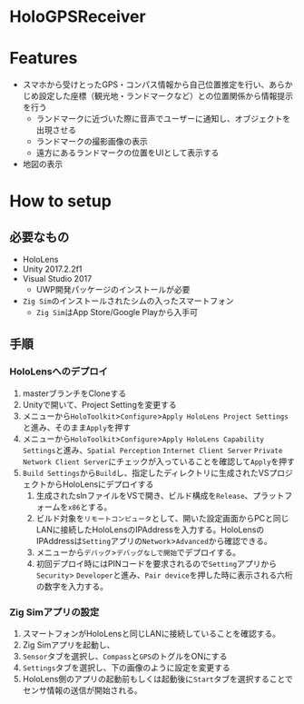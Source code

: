 # HoloGPSReceiver

# Features
* スマホから受けとったGPS・コンパス情報から自己位置推定を行い、あらかじめ設定した座標（観光地・ランドマークなど）との位置関係から情報提示を行う
  * ランドマークに近づいた際に音声でユーザーに通知し、オブジェクトを出現させる
  * ランドマークの撮影画像の表示
  * 遠方にあるランドマークの位置をUIとして表示する
* 地図の表示

# How to setup
## 必要なもの

* HoloLens
* Unity 2017.2.2f1
* Visual Studio 2017
    * UWP開発パッケージのインストールが必要
* `Zig Sim`のインストールされたシムの入ったスマートフォン
    * `Zig Sim`はApp Store/Google Playから入手可

## 手順
### HoloLensへのデプロイ
1. masterブランチをCloneする
1. Unityで開いて、Project Settingを変更する
  1. メニューから`HoloToolkit`>`Configure`>`Apply HoloLens Project Settings`と進み、そのまま`Apply`を押す
  2. メニューから`HoloToolkit`>`Configure`>`Apply HoloLens Capability Settings`と進み、`Spatial Perception` `Internet Client Server` `Private Network Client Server`にチェックが入っていることを確認して`Apply`を押す
1. `Build Settings`から`Build`し、指定したディレクトリに生成されたVSプロジェクトからHoloLensにデプロイする
    1. 生成されたslnファイルをVSで開き、ビルド構成を`Release`、プラットフォームを`x86`とする。
    2. ビルド対象を`リモートコンピュータ`として、開いた設定画面からPCと同じLANに接続したHoloLensのIPAddressを入力する。HoloLensのIPAddressは`Setting`アプリの`Network`>`Advanced`から確認できる。
    3. メニューから`デバッグ`>`デバッグなしで開始`でデプロイする。
    3. 初回デプロイ時にはPINコードを要求されるので`Setting`アプリから`Security`> `Developer`と進み、`Pair device`を押した時に表示される六桁の数字を入力する。

### Zig Simアプリの設定
1. スマートフォンがHoloLensと同じLANに接続していることを確認する。
2. Zig Simアプリを起動し、
  3. `Sensor`タブを選択し、`Compass`と`GPS`のトグルをONにする
  4. `Settings`タブを選択し、下の画像のように設定を変更する
5. HoloLens側のアプリの起動前もしくは起動後に`Start`タブを選択することでセンサ情報の送信が開始される。

